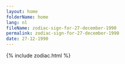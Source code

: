 ```yaml
---
layout: home
folderName: home
lang: nl
fileName: zodiac-sign-for-27-december-1990
permalink: zodiac-sign-for-27-december-1990
date: 27-12-1990
---
```

{% include zodiac.html %}
